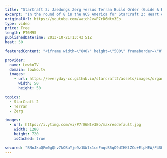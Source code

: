 ```yaml
---
title: "StarCraft 2: Jaedongs Zerg versus Terran Build Order (Guide & How-to)"
excerpt: "In the round of 8 in the WCS America for StarCraft 2: Heart of the Swarm, Jaedong uses an incredibly effective build order versus Hack, where he decided to go for a Roach Overlord Drop in Zerg versus Terran. In this video we take a look at the build order that EGJaedong uses versus the Terran player"
originalUrl: https://youtube.com/watch?v=P7rD6Ntv3Eo
type: video
price: Free
length: PT6M9S
publishedDateTime: 2013-10-21T13:43:51Z
heat: 50

featuredContent: "<iframe width=\"800\" height=\"500\" frameborder=\"0\" src=\"https://www.youtube.com/embed/P7rD6Ntv3Eo\" allow=\"accelerometer; autoplay; encrypted-media; gyroscope; picture-in-picture\" allowfullscreen></iframe>"

provider:
  name: LowkoTV
  domain: lowko.tv
  images:
    - url: https://everyday-cc.github.io/starcraft2/assets/images/organizations/lowko.tv-50x50.jpg
      width: 50
      height: 50

topics:
  - StarCraft 2
  - Terran
  - Zerg

images:
  - url: https://i.ytimg.com/vi/P7rD6Ntv3Eo/maxresdefault.jpg
    width: 1280
    height: 720
    isCached: true

secured: "BNnJkuQFm0gQhv7kOBaYje9z1RWfx1ceFnqsB5qO9dIHKlZCo+EtpHEW/P4SWsO/Qsn8afZdeK40lV28wFXlFpenqEFypmiig3CsaWPDmX51evxb/DBZZoELetcSx7AIzV3O4lOVP5fMx3xsXvi0ThDvsIDfioynVdWP+edA/8JH3eLbiSgRT1/G/r+wtt1SssGedgg4uDV9sEIzF3VvY5j9/PpHkG0pnZhD6xl9F2WFxHM38GpfOWBQB6kzPkyct+d3AKe743cDFjGjfkSQCIMEae45FcRwMFzYDbwBgvlk88la9QolxhBuPA/5c8WlhZ+bC5j35t3ViB541eusUZtBs225aHX90SDlskbCSnV52CfMZmdREcTnGZuVDL1fGxgxi4Tu5W3A8G8XkxVEq3MYvmvHLj0IxgLkoxYC2l8=;6Kf0rzO+pgUEgUHFeb9aSw=="
---
```


